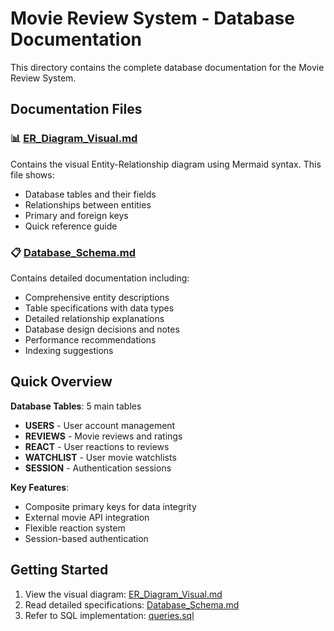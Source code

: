 # Movie Review System - Database Documentation

This directory contains the complete database documentation for the Movie Review System.

## Documentation Files

### 📊 [ER_Diagram_Visual.md](./ER_Diagram_Visual.md)
Contains the visual Entity-Relationship diagram using Mermaid syntax. This file shows:
- Database tables and their fields
- Relationships between entities
- Primary and foreign keys
- Quick reference guide

### 📋 [Database_Schema.md](./Database_Schema.md)
Contains detailed documentation including:
- Comprehensive entity descriptions
- Table specifications with data types
- Detailed relationship explanations
- Database design decisions and notes
- Performance recommendations
- Indexing suggestions

## Quick Overview

**Database Tables**: 5 main tables
- **USERS** - User account management
- **REVIEWS** - Movie reviews and ratings
- **REACT** - User reactions to reviews
- **WATCHLIST** - User movie watchlists
- **SESSION** - Authentication sessions

**Key Features**:
- Composite primary keys for data integrity
- External movie API integration
- Flexible reaction system
- Session-based authentication

## Getting Started

1. View the visual diagram: [ER_Diagram_Visual.md](./ER_Diagram_Visual.md)
2. Read detailed specifications: [Database_Schema.md](./Database_Schema.md)
3. Refer to SQL implementation: [queries.sql](./queries.sql)
